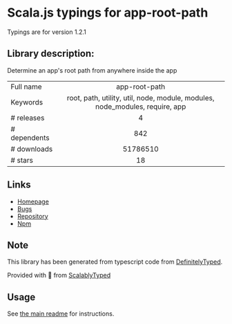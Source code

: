 
# Scala.js typings for app-root-path

Typings are for version 1.2.1

## Library description:
Determine an app's root path from anywhere inside the app

|                    |                 |
| ------------------ | :-------------: |
| Full name          | app-root-path |
| Keywords           | root, path, utility, util, node, module, modules, node_modules, require, app |
| # releases         | 4 |
| # dependents       | 842 |
| # downloads        | 51786510 |
| # stars            | 18 |

## Links
- [Homepage](https://github.com/inxilpro/node-app-root-path)
- [Bugs](https://github.com/inxilpro/node-app-root-path/issues)
- [Repository](https://github.com/inxilpro/node-app-root-path)
- [Npm](https://www.npmjs.com/package/app-root-path)
    


## Note
This library has been generated from typescript code from [DefinitelyTyped](https://definitelytyped.org).

Provided with :purple_heart: from [ScalablyTyped](https://github.com/oyvindberg/ScalablyTyped)

## Usage
See [the main readme](../../readme.md) for instructions.


